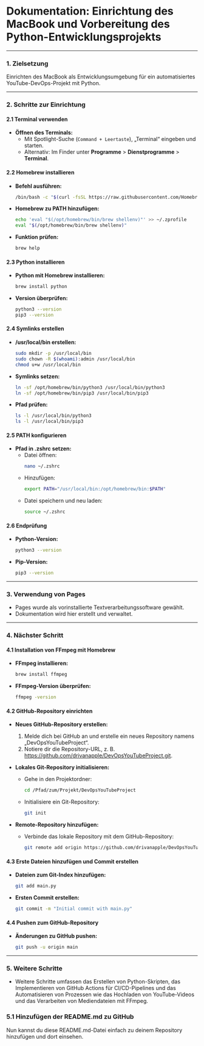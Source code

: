 
# Dokumentation: Einrichtung des MacBook und Vorbereitung des Python-Entwicklungsprojekts

---

### **1. Zielsetzung**
Einrichten des MacBook als Entwicklungsumgebung für ein automatisiertes YouTube-DevOps-Projekt mit Python.

---

### **2. Schritte zur Einrichtung**

#### **2.1 Terminal verwenden**
- **Öffnen des Terminals:**
  - Mit Spotlight-Suche (`Command + Leertaste`), „Terminal“ eingeben und starten.
  - Alternativ: Im Finder unter **Programme** > **Dienstprogramme** > **Terminal**.

#### **2.2 Homebrew installieren**
- **Befehl ausführen:**
  ```bash
  /bin/bash -c "$(curl -fsSL https://raw.githubusercontent.com/Homebrew/install/HEAD/install.sh)"
  ```
- **Homebrew zu PATH hinzufügen:**
  ```bash
  echo 'eval "$(/opt/homebrew/bin/brew shellenv)"' >> ~/.zprofile
  eval "$(/opt/homebrew/bin/brew shellenv)"
  ```
- **Funktion prüfen:**
  ```bash
  brew help
  ```

#### **2.3 Python installieren**
- **Python mit Homebrew installieren:**
  ```bash
  brew install python
  ```
- **Version überprüfen:**
  ```bash
  python3 --version
  pip3 --version
  ```

#### **2.4 Symlinks erstellen**
- **/usr/local/bin erstellen:**
  ```bash
  sudo mkdir -p /usr/local/bin
  sudo chown -R $(whoami):admin /usr/local/bin
  chmod u+w /usr/local/bin
  ```
- **Symlinks setzen:**
  ```bash
  ln -sf /opt/homebrew/bin/python3 /usr/local/bin/python3
  ln -sf /opt/homebrew/bin/pip3 /usr/local/bin/pip3
  ```
- **Pfad prüfen:**
  ```bash
  ls -l /usr/local/bin/python3
  ls -l /usr/local/bin/pip3
  ```

#### **2.5 PATH konfigurieren**
- **Pfad in .zshrc setzen:**
  - Datei öffnen:
    ```bash
    nano ~/.zshrc
    ```
  - Hinzufügen:
    ```bash
    export PATH="/usr/local/bin:/opt/homebrew/bin:$PATH"
    ```
  - Datei speichern und neu laden:
    ```bash
    source ~/.zshrc
    ```

#### **2.6 Endprüfung**
- **Python-Version:**
  ```bash
  python3 --version
  ```
- **Pip-Version:**
  ```bash
  pip3 --version
  ```

---

### **3. Verwendung von Pages**
- Pages wurde als vorinstallierte Textverarbeitungssoftware gewählt.
- Dokumentation wird hier erstellt und verwaltet.

---

### **4. Nächster Schritt**

#### **4.1 Installation von FFmpeg mit Homebrew**
- **FFmpeg installieren:**
  ```bash
  brew install ffmpeg
  ```
- **FFmpeg-Version überprüfen:**
  ```bash
  ffmpeg -version
  ```

#### **4.2 GitHub-Repository einrichten**
- **Neues GitHub-Repository erstellen:**
  1. Melde dich bei GitHub an und erstelle ein neues Repository namens „DevOpsYouTubeProject“.
  2. Notiere dir die Repository-URL, z. B. https://github.com/drivanapple/DevOpsYouTubeProject.git.

- **Lokales Git-Repository initialisieren:**
  - Gehe in den Projektordner:
    ```bash
    cd /Pfad/zum/Projekt/DevOpsYouTubeProject
    ```
  - Initialisiere ein Git-Repository:
    ```bash
    git init
    ```

- **Remote-Repository hinzufügen:**
  - Verbinde das lokale Repository mit dem GitHub-Repository:
    ```bash
    git remote add origin https://github.com/drivanapple/DevOpsYouTubeProject.git
    ```

#### **4.3 Erste Dateien hinzufügen und Commit erstellen**
- **Dateien zum Git-Index hinzufügen:**
  ```bash
  git add main.py
  ```
- **Ersten Commit erstellen:**
  ```bash
  git commit -m "Initial commit with main.py"
  ```

#### **4.4 Pushen zum GitHub-Repository**
- **Änderungen zu GitHub pushen:**
  ```bash
  git push -u origin main
  ```

---

### **5. Weitere Schritte**
- Weitere Schritte umfassen das Erstellen von Python-Skripten, das Implementieren von GitHub Actions für CI/CD-Pipelines und das Automatisieren von Prozessen wie das Hochladen von YouTube-Videos und das Verarbeiten von Mediendateien mit FFmpeg.

### **5.1 Hinzufügen der README.md zu GitHub**
Nun kannst du diese README.md-Datei einfach zu deinem Repository hinzufügen und dort einsehen.
